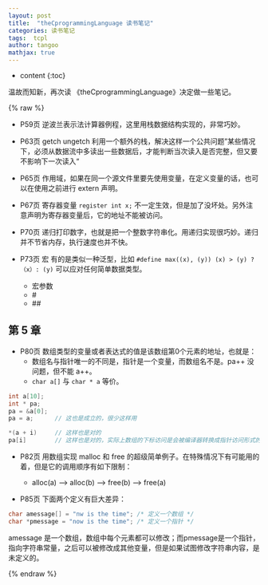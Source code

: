 ```yaml
---
layout: post
title:  "theCprogrammingLanguage 读书笔记"
categories: 读书笔记
tags:  tcpl
author: tangoo
mathjax: true
---
```



* content
{:toc}

温故而知新，再次读 《theCprogrammingLanguage》决定做一些笔记。






{% raw %}

* P59页  逆波兰表示法计算器例程，这里用栈数据结构实现的，非常巧妙。

* P63页  getch ungetch 利用一个额外的栈，解决这样一个公共问题”某些情况下，必须从数据流中多读出一些数据后，才能判断当次读入是否完整，但又要不影响下一次读入“

* P65页  作用域，如果在同一个源文件里要先使用变量，在定义变量的话，也可以在使用之前进行 extern 声明。

* P67页  寄存器变量 `register int x;` 不一定生效，但是加了没坏处。另外注意声明为寄存器变量后，它的地址不能被访问。

* P70页  递归打印数字，也就是把一个整数字符串化。用递归实现很巧妙。递归并不节省内存，执行速度也并不快。

* P73页  宏 有的是类似一种泛型，比如 `#define max((x), (y)) (x) > (y) ? （x）: (y)` 可以应对任何简单数据类型。
  * 宏参数
  * \#
  * \#\#

## 第 5 章

* P80页  数组类型的变量或者表达式的值是该数组第0个元素的地址，也就是：
  * 数组名与指针唯一的不同是，指针是一个变量，而数组名不是。pa++ 没问题，但不能 a++。
  * `char a[]` 与 `char * a` 等价。

```cpp
int a[10];
int * pa;
pa = &a[0]; 
pa = a;      // 这也是成立的，很少这样用

*(a + i)     // 这样也是对的
pa[i]        // 这样也是对的，实际上数组的下标访问是会被编译器转换成指针访问形式的
```

* P82页  用数组实现 malloc 和 free 的超级简单例子。在特殊情况下有可能用的着，但是它的调用顺序有如下限制：
  * alloc(a) --> alloc(b) --> free(b) --> free(a)

* P85页  下面两个定义有巨大差异：
```cpp
char amessage[] = "nw is the time"; /* 定义一个数组 */ 
char *pmessage = "now is the time"; /* 定义一个指针 */
```
amessage 是一个数组，数组中每个元素都可以修改；而pmessage是一个指针，指向字符串常量，之后可以被修改成其他变量，但是如果试图修改字符串内容，是未定义的。



{% endraw %}